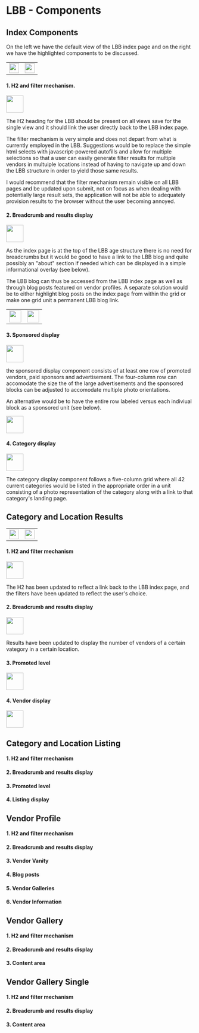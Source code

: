 # LBB - Components

## Index Components

On the left we have the default view of the LBB index page and on the right we have the highlighted components to be discussed.

<table cellpadding="6"><tr><td>
<a href="https://github.com/stylemepretty/UX/raw/master/wireframes/components/lbb/index_view/index.png"><img src="https://github.com/stylemepretty/UX/raw/master/wireframes/components/lbb/index_view/index.png" width="26"></a>
</td><td>
<a href="https://github.com/stylemepretty/UX/raw/master/wireframes/components/lbb/index_view/index_high.png"><img src="https://github.com/stylemepretty/UX/raw/master/wireframes/components/lbb/index_view/index_high.png" width="26"></a>
</td></tr></table>

#### 1. H2 and filter mechanism.

<a href="https://github.com/stylemepretty/UX/raw/master/wireframes/components/lbb/index_view/h2.png"><img src="https://github.com/stylemepretty/UX/raw/master/wireframes/components/lbb/index_view/h2.png" width="46"></a>

The H2 heading for the LBB should be present on all views save for the single view and it should link the user directly back to the LBB index page.

The filter mechanism is very simple and does not depart from what is currently employed in the LBB. Suggestions would be to replace the simple html selects with javascript-powered autofills and allow for multiple selections so that a user can easily generate filter results for multiple vendors in multuiple locations instead of having to navigate up and down the LBB structure in order to yield those same results.

I would recommend that the filter mechanism remain visible on all LBB pages and be updated upon submit, not on focus as when dealing with potentially large result sets, the application will not be able to adequately provision results to the browser without the user becoming annoyed.

#### 2. Breadcrumb and results display

<a href="https://github.com/stylemepretty/UX/raw/master/wireframes/components/lbb/index_view/results.png"><img src="https://github.com/stylemepretty/UX/raw/master/wireframes/components/lbb/index_view/results.png" width="46"></a>

As the index page is at the top of the LBB age structure there is no need for breadcrumbs but it would be good to have a link to the LBB blog and quite possibly an "about" section if needed which can be displayed in a simple informational overlay (see below).

The LBB blog can thus be accessed from the LBB index page as well as through blog posts featured on vendor profiles. A separate solution would be to either highlight blog posts on the index page from within the grid or make one grid unit a permanent LBB blog link.

<table cellpadding="6"><tr><td>
<a href="https://github.com/stylemepretty/UX/raw/master/wireframes/components/lbb/index_view/index.png"><img src="https://github.com/stylemepretty/UX/raw/master/wireframes/components/lbb/index_view/results_alt.png" width="32"></a>
</td><td>
<a href="https://github.com/stylemepretty/UX/raw/master/wireframes/components/lbb/index_view/about.png"><img src="https://github.com/stylemepretty/UX/raw/master/wireframes/components/lbb/index_view/about.png" width="32"></a>
</td></tr></table>

#### 3. Sponsored display

<a href="https://github.com/stylemepretty/UX/raw/master/wireframes/components/lbb/index_view/sponsored.png"><img src="https://github.com/stylemepretty/UX/raw/master/wireframes/components/lbb/index_view/sponsored.png" width="46"></a>

the sponsored display component consists of at least one row of promoted vendors, paid sponsors and advertisement. The four-column row can accomodate the size the of the large advertisements and the sponsored blocks can be adjusted to accomodate multiple photo orientations.

An alternative would be to have the entire row labeled versus each indiviual block as a sponsored unit (see below).

<a href="https://github.com/stylemepretty/UX/raw/master/wireframes/components/lbb/index_view/our_sponsors.png"><img src="https://github.com/stylemepretty/UX/raw/master/wireframes/components/lbb/index_view/our_sponsors.png" width="46"></a>

#### 4. Category display

<a href="https://github.com/stylemepretty/UX/raw/master/wireframes/components/lbb/index_view/content.png"><img src="https://github.com/stylemepretty/UX/raw/master/wireframes/components/lbb/index_view/content.png" width="46"></a>

The category display component follows a five-column grid where all 42 current categories would be listed in the appropriate order in a unit consisting of a photo representation of the category along with a link to that category's landing page.

## Category and Location Results

<table cellpadding="6"><tr><td>
<a href="https://github.com/stylemepretty/UX/raw/master/wireframes/components/lbb/filter_results/filter_results.png"><img src="https://github.com/stylemepretty/UX/raw/master/wireframes/components/lbb/filter_results/filter_results.png" width="26"></a>
</td><td>
<a href="https://github.com/stylemepretty/UX/blob/master/wireframes/components/lbb/filter_results/filter_results_high.png"><img src="https://github.com/stylemepretty/UX/blob/master/wireframes/components/lbb/filter_results/filter_results_high.png" width="26"></a>
</td></tr></table>

#### 1. H2 and filter mechanism

<a href="https://github.com/stylemepretty/UX/raw/master/wireframes/components/lbb/filter_results/h2.png"><img src="https://github.com/stylemepretty/UX/raw/master/wireframes/components/lbb/filter_results/h2.png" width="46"></a>

The H2 has been updated to reflect a link back to the LBB index page, and the filters have been updated to reflect the user's choice.

#### 2. Breadcrumb and results display

<a href="https://github.com/stylemepretty/UX/raw/master/wireframes/components/lbb/filter_results/results.png"><img src="https://github.com/stylemepretty/UX/raw/master/wireframes/components/lbb/filter_results/results.png" width="46"></a>

Results have been updated to display the number of vendors of a certain vategory in a certain location.

#### 3. Promoted level

<a href="https://github.com/stylemepretty/UX/raw/master/wireframes/components/lbb/filter_results/sponsored.png"><img src="https://github.com/stylemepretty/UX/raw/master/wireframes/components/lbb/filter_results/sponsored.png" width="46"></a>

#### 4. Vendor display

<a href="https://github.com/stylemepretty/UX/raw/master/wireframes/components/lbb/filter_results/content.png"><img src="https://github.com/stylemepretty/UX/raw/master/wireframes/components/lbb/filter_results/content.png" width="46"></a>

## Category and Location Listing

#### 1. H2 and filter mechanism

#### 2. Breadcrumb and results display

#### 3. Promoted level

#### 4. Listing display

## Vendor Profile

#### 1. H2 and filter mechanism


#### 2. Breadcrumb and results display


#### 3. Vendor Vanity



#### 4. Blog posts



#### 5. Vendor Galleries



#### 6. Vendor Information



## Vendor Gallery

#### 1. H2 and filter mechanism


#### 2. Breadcrumb and results display


#### 3. Content area

## Vendor Gallery Single

#### 1. H2 and filter mechanism


#### 2. Breadcrumb and results display


#### 3. Content area